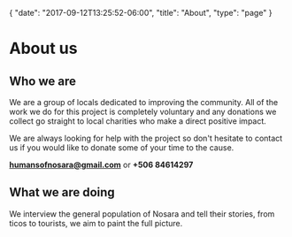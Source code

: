 {
  "date": "2017-09-12T13:25:52-06:00",
  "title": "About",
  "type": "page"
}
# About us

## Who we are

We are a group of locals dedicated to improving the community. All of the work we do for this project is completely voluntary and any donations we collect go straight to local charities who make a direct positive impact.

We are always looking for help with the project so don't hesitate to contact us if you would like to donate some of your time to the cause.

**humansofnosara@gmail.com** or **+506 84614297**

## What we are doing

We interview the general population of Nosara and tell their stories, from ticos to tourists, we aim to paint the full picture.